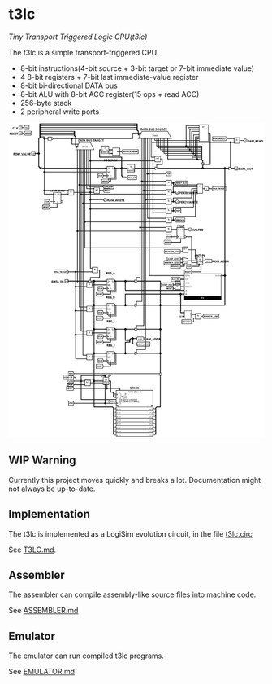 # t3lc

*Tiny Transport Triggered Logic CPU(t3lc)*

The t3lc is a simple transport-triggered CPU.
 * 8-bit instructions(4-bit source + 3-bit target or 7-bit immediate value)
 * 4 8-bit registers + 7-bit last immediate-value register
 * 8-bit bi-directional DATA bus
 * 8-bit ALU with 8-bit ACC register(15 ops + read ACC)
 * 256-byte stack
 * 2 peripheral write ports

![LogiSim circuit](doc/t3lc.svg)



## WIP Warning

Currently this project moves quickly and breaks a lot.
Documentation might not always be up-to-date.



## Implementation

The t3lc is implemented as a LogiSim evolution circuit, in the
file [t3lc.circ](t3lc.circ)

See [T3LC.md](doc/T3LC.md).



## Assembler

The assembler can compile assembly-like source files into machine code.

See [ASSEMBLER.md](doc/ASSEMBLER.md)



## Emulator

The emulator can run compiled t3lc programs.

See [EMULATOR.md](doc/EMULATOR.md)
